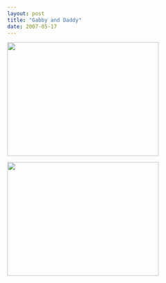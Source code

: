 ```yaml
---
layout: post
title: "Gabby and Daddy"
date: 2007-05-17
---
```


<p><img height="263" alt="" src="http://www.thepaladinos.com/Portals/thepaladinos/Blog/Files/1/31/P1000637%20(Custom).JPG" width="350"/></p>
<p><img height="263" alt="" src="http://www.thepaladinos.com/Portals/thepaladinos/Blog/Files/1/31/P1000634 (Custom).JPG " width="350"/></p>

